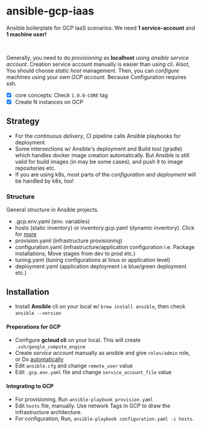 # ansible-gcp-iaas

Ansible boilerplate for GCP IaaS scenarios. We need **1 service-account** and **1 machine user!**

<br>

Generally, you need to do _provisioning_ as **localhost** using _ansible service account_. Creation service account manually is easier than using cli. Alsot, You should choose _static host_ management. Then, you can _configure_ machines using your _own GCP account_. Because Configuration requires ssh.

- [x] core concepts: Check `1.0.0-CORE` tag
- [x] Create N instances on GCP

## Strategy

- For the _continuous delivery_, CI pipeline calls Ansible playbooks for deployment. 
- Some intersections w/ Ansible's deployment and Build tool (gradle) which handles docker image creation automatically. But Ansible is still valid for build images (in may be some cases), and push it to image repositories etc.
- If you are using k8s, most parts of the _configuration_ and _deployment_ will be handled by k8s, too!

### Structure

General structure in Ansible projects.

- .gcp.env.yaml (env. variables)
- hosts (static inventory) or inventory.gcp.yaml (dynamic inventory). Click for [more](https://github.com/ansible-injection/ansible-gcp-iaas/wiki/Ansible-Inventory-Management-in-GCP)
- provision.yaml (infrastructure provisioning)
- configuration.yaml (infrastructure/application configuration i.e. Package installations, Move stages from dev to prod etc.)
- tuning.yaml (tuning configurations at linux or application level)
- deployment.yaml (application deployment i.e blue/green deployment etc.)

## Installation

- Install **Ansible** cli on your local w/ `brew install ansible`, then check `ansible --version`

#### Preperations for GCP

- Configure **gcloud cli** on your local. This will create `.ssh/google_compute_engine`
- Create _service account_ manually as ansible and give `roles/admin` role, or Do [automatically](https://github.com/ansible-injection/ansible-gcp-iaas/wiki/Service-Account-Creation-in-GCP)
- Edit `ansible.cfg` and change `remote_user` value
- Edit `.gcp.env.yaml` file and change `service_account_file` value

#### Integrating to GCP

- For provisioning, Run `ansible-playbook provision.yaml`
- Edit `hosts` file, manually. Use network Tags in GCP to draw the infrastructure architecture.
- For configuration, Run, `ansible-playbook configuration.yaml -i hosts`.

